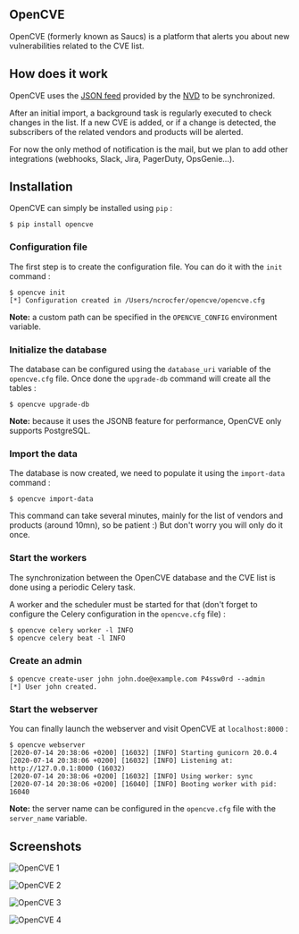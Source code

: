 OpenCVE
-------

OpenCVE (formerly known as Saucs) is a platform that alerts you about new vulnerabilities related to the CVE list.

## How does it work

OpenCVE uses the [JSON feed](https://nvd.nist.gov/vuln/data-feeds#JSON_FEED) provided by the [NVD](https://nvd.nist.gov/) to be synchronized.

After an initial import, a background task is regularly executed to check changes in the list. If a new CVE is added, or if a change is detected, the subscribers of the related vendors and products will be alerted.

For now the only method of notification is the mail, but we plan to add other integrations (webhooks, Slack, Jira, PagerDuty, OpsGenie...).

## Installation

OpenCVE can simply be installed using `pip` :

```
$ pip install opencve
```

### Configuration file

The first step is to create the configuration file. You can do it with the `init` command :

```
$ opencve init
[*] Configuration created in /Users/ncrocfer/opencve/opencve.cfg
```

**Note:** a custom path can be specified in the `OPENCVE_CONFIG` environment variable.

### Initialize the database

The database can be configured using the `database_uri` variable of the `opencve.cfg` file. Once done the `upgrade-db` command will create all the tables :

```
$ opencve upgrade-db
```

**Note:** because it uses the JSONB feature for performance, OpenCVE only supports PostgreSQL.

### Import the data

The database is now created, we need to populate it using the `import-data` command :

```
$ opencve import-data
```

This command can take several minutes, mainly for the list of vendors and products (around 10mn), so be patient :) But don't worry you will only do it once.

### Start the workers

The synchronization between the OpenCVE database and the CVE list is done using a periodic Celery task.

A worker and the scheduler must be started for that (don't forget to configure the Celery configuration in the `opencve.cfg` file) :

```
$ opencve celery worker -l INFO
$ opencve celery beat -l INFO
```

### Create an admin

```
$ opencve create-user john john.doe@example.com P4ssw0rd --admin
[*] User john created.
```

### Start the webserver

You can finally launch the webserver and visit OpenCVE at `localhost:8000` :

```
$ opencve webserver
[2020-07-14 20:38:06 +0200] [16032] [INFO] Starting gunicorn 20.0.4
[2020-07-14 20:38:06 +0200] [16032] [INFO] Listening at: http://127.0.0.1:8000 (16032)
[2020-07-14 20:38:06 +0200] [16032] [INFO] Using worker: sync
[2020-07-14 20:38:06 +0200] [16040] [INFO] Booting worker with pid: 16040
```

**Note:** the server name can be configured in the `opencve.cfg` file with the `server_name` variable.

## Screenshots

![OpenCVE 1](../master/opencve1.png?raw=true)

![OpenCVE 2](../master/opencve2.png?raw=true)

![OpenCVE 3](../master/opencve3.png?raw=true)

![OpenCVE 4](../master/opencve4.png?raw=true)